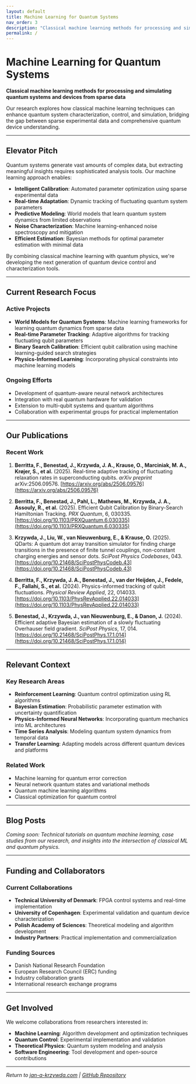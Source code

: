 ```yaml
---
layout: default
title: Machine Learning for Quantum Systems
nav_order: 3
description: "Classical machine learning methods for processing and simulating quantum systems"
permalink: /
---
```


# Machine Learning for Quantum Systems

**Classical machine learning methods for processing and simulating quantum systems and devices from sparse data**

Our research explores how classical machine learning techniques can enhance quantum system characterization, control, and simulation, bridging the gap between sparse experimental data and comprehensive quantum device understanding.

---

## Elevator Pitch

Quantum systems generate vast amounts of complex data, but extracting meaningful insights requires sophisticated analysis tools. Our machine learning approach enables:

- **Intelligent Calibration**: Automated parameter optimization using sparse experimental data
- **Real-time Adaptation**: Dynamic tracking of fluctuating quantum system parameters
- **Predictive Modeling**: World models that learn quantum system dynamics from limited observations
- **Noise Characterization**: Machine learning-enhanced noise spectroscopy and mitigation
- **Efficient Estimation**: Bayesian methods for optimal parameter estimation with minimal data

By combining classical machine learning with quantum physics, we're developing the next generation of quantum device control and characterization tools.

---

## Current Research Focus

### Active Projects

- **World Models for Quantum Systems**: Machine learning frameworks for learning quantum dynamics from sparse data
- **Real-time Parameter Tracking**: Adaptive algorithms for tracking fluctuating qubit parameters
- **Binary Search Calibration**: Efficient qubit calibration using machine learning-guided search strategies
- **Physics-Informed Learning**: Incorporating physical constraints into machine learning models

### Ongoing Efforts

- Development of quantum-aware neural network architectures
- Integration with real quantum hardware for validation
- Extension to multi-qubit systems and quantum algorithms
- Collaboration with experimental groups for practical implementation

---

## Our Publications

### Recent Work

1. **Berritta, F., Benestad, J., Krzywda, J. A., Krause, O., Marciniak, M. A., Krøjer, S., et al.** (2025). Real-time adaptive tracking of fluctuating relaxation rates in superconducting qubits. *arXiv preprint* arXiv:2506.09576. [https://arxiv.org/abs/2506.09576](https://arxiv.org/abs/2506.09576)

2. **Berritta, F., Benestad, J., Pahl, L., Mathews, M., Krzywda, J. A., Assouly, R., et al.** (2025). Efficient Qubit Calibration by Binary-Search Hamiltonian Tracking. *PRX Quantum*, 6, 030335. [https://doi.org/10.1103/PRXQuantum.6.030335](https://doi.org/10.1103/PRXQuantum.6.030335)

3. **Krzywda, J., Liu, W., van Nieuwenburg, E., & Krause, O.** (2025). QDarts: A quantum dot array transition simulator for finding charge transitions in the presence of finite tunnel couplings, non-constant charging energies and sensor dots. *SciPost Physics Codebases*, 043. [https://doi.org/10.21468/SciPostPhysCodeb.43](https://doi.org/10.21468/SciPostPhysCodeb.43)

4. **Berritta, F., Krzywda, J. A., Benestad, J., van der Heijden, J., Fedele, F., Fallahi, S., et al.** (2024). Physics-informed tracking of qubit fluctuations. *Physical Review Applied*, 22, 014033. [https://doi.org/10.1103/PhysRevApplied.22.014033](https://doi.org/10.1103/PhysRevApplied.22.014033)

5. **Benestad, J., Krzywda, J., van Nieuwenburg, E., & Danon, J.** (2024). Efficient adaptive Bayesian estimation of a slowly fluctuating Overhauser field gradient. *SciPost Physics*, 17, 014. [https://doi.org/10.21468/SciPostPhys.17.1.014](https://doi.org/10.21468/SciPostPhys.17.1.014)

---

## Relevant Context

### Key Research Areas

- **Reinforcement Learning**: Quantum control optimization using RL algorithms
- **Bayesian Estimation**: Probabilistic parameter estimation with uncertainty quantification
- **Physics-Informed Neural Networks**: Incorporating quantum mechanics into ML architectures
- **Time Series Analysis**: Modeling quantum system dynamics from temporal data
- **Transfer Learning**: Adapting models across different quantum devices and platforms

### Related Work

- Machine learning for quantum error correction
- Neural network quantum states and variational methods
- Quantum machine learning algorithms
- Classical optimization for quantum control

---

## Blog Posts

*Coming soon: Technical tutorials on quantum machine learning, case studies from our research, and insights into the intersection of classical ML and quantum physics.*

---

## Funding and Collaborators

### Current Collaborations

- **Technical University of Denmark**: FPGA control systems and real-time implementation
- **University of Copenhagen**: Experimental validation and quantum device characterization
- **Polish Academy of Sciences**: Theoretical modeling and algorithm development
- **Industry Partners**: Practical implementation and commercialization

### Funding Sources

- Danish National Research Foundation
- European Research Council (ERC) funding
- Industry collaboration grants
- International research exchange programs

---

## Get Involved

We welcome collaborations from researchers interested in:

- **Machine Learning**: Algorithm development and optimization techniques
- **Quantum Control**: Experimental implementation and validation
- **Theoretical Physics**: Quantum system modeling and analysis
- **Software Engineering**: Tool development and open-source contributions

---

*Return to [jan-a-krzywda.com](https://jan-a-krzywda.com) | [GitHub Repository](https://github.com/JAK-lab/machine-learning-quantum)*
